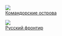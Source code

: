 ![](/books/sf_history/Алексей%20Алексеевич%20Волков/Командорские%20острова.jpg)  
[Командорские острова](/books/sf_history/Алексей%20Алексеевич%20Волков/Командорские%20острова)

![](/books/sf_history/Алексей%20Алексеевич%20Волков/Русский%20фронтир.jpg)  
[Русский фронтир](/books/sf_history/Алексей%20Алексеевич%20Волков/Русский%20фронтир)
